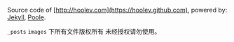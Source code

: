Source code of [http://hoolev.com](https://hoolev.github.com), powered by: [Jekyll](http://jekyllrb.com), [Poole](http://getpoole.com).

`_posts` `images` 下所有文件版权所有 未经授权请勿使用。
